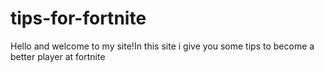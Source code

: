 # tips-for-fortnite
<p>Hello and welcome to my site!In this site i give you some tips to become a better player at fortnite</p>
